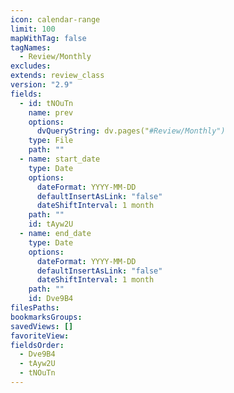 ```yaml
---
icon: calendar-range
limit: 100
mapWithTag: false
tagNames:
  - Review/Monthly
excludes: 
extends: review_class
version: "2.9"
fields:
  - id: tNOuTn
    name: prev
    options:
      dvQueryString: dv.pages("#Review/Monthly")
    type: File
    path: ""
  - name: start_date
    type: Date
    options:
      dateFormat: YYYY-MM-DD
      defaultInsertAsLink: "false"
      dateShiftInterval: 1 month
    path: ""
    id: tAyw2U
  - name: end_date
    type: Date
    options:
      dateFormat: YYYY-MM-DD
      defaultInsertAsLink: "false"
      dateShiftInterval: 1 month
    path: ""
    id: Dve9B4
filesPaths: 
bookmarksGroups: 
savedViews: []
favoriteView: 
fieldsOrder:
  - Dve9B4
  - tAyw2U
  - tNOuTn
---
```

